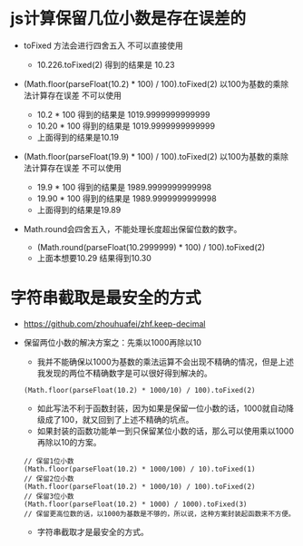 # js计算保留几位小数是存在误差的
* toFixed 方法会进行四舍五入 不可以直接使用
    - 10.226.toFixed(2)  得到的结果是 10.23
* (Math.floor(parseFloat(10.2) * 100) / 100).toFixed(2) 以100为基数的乘除法计算存在误差 不可以使用
    - 10.2 * 100 得到的结果是 1019.9999999999999
    - 10.20 * 100 得到的结果是 1019.9999999999999
    - 上面得到的结果是10.19
* (Math.floor(parseFloat(19.9) * 100) / 100).toFixed(2) 以100为基数的乘除法计算存在误差 不可以使用
    - 19.9 * 100 得到的结果是 1989.9999999999998
    - 19.90 * 100 得到的结果是 1989.9999999999998
    - 上面得到的结果是19.89

* Math.round会四舍五入，不能处理长度超出保留位数的数字。
    - (Math.round(parseFloat(10.2999999) * 100) / 100).toFixed(2)
    - 上面本想要10.29  结果得到10.30

# 字符串截取是最安全的方式
* https://github.com/zhouhuafei/zhf.keep-decimal

* 保留两位小数的解决方案之：先乘以1000再除以10
    - 我并不能确保以1000为基数的乘法运算不会出现不精确的情况，但是上述我发现的两位不精确数字是可以很好得到解决的。
    ```
    (Math.floor(parseFloat(10.2) * 1000/10) / 100).toFixed(2)
    ```
    - 如此写法不利于函数封装，因为如果是保留一位小数的话，1000就自动降级成了100，就又回到了上述不精确的坑点。
    - 如果封装的函数功能单一到只保留某位小数的话，那么可以使用乘以1000再除以10的方案。
    ```
    // 保留1位小数
    (Math.floor(parseFloat(10.2) * 1000/100) / 10).toFixed(1)
    // 保留2位小数
    (Math.floor(parseFloat(10.2) * 1000/10) / 100).toFixed(2)
    // 保留3位小数
    (Math.floor(parseFloat(10.2) * 1000) / 1000).toFixed(3)
    // 保留更高位数的话，以1000为基数是不够的，所以说，这种方案封装起函数来不方便。
    ```
    - 字符串截取才是最安全的方式。
